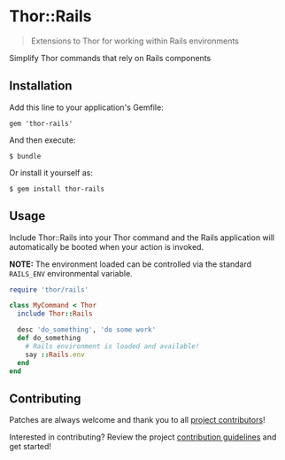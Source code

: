 # Thor::Rails
> Extensions to Thor for working within Rails environments

Simplify Thor commands that rely on Rails components

## Installation

Add this line to your application's Gemfile:

    gem 'thor-rails'

And then execute:

    $ bundle

Or install it yourself as:

    $ gem install thor-rails

## Usage

Include Thor::Rails into your Thor command and the Rails application will automatically
be booted when your action is invoked.

**NOTE:** The environment loaded can be controlled via the standard `RAILS_ENV` environmental variable.

```ruby
require 'thor/rails'

class MyCommand < Thor
  include Thor::Rails

  desc 'do_something', 'do some work'
  def do_something
    # Rails environment is loaded and available!
    say ::Rails.env
  end
end
```

## Contributing

Patches are always welcome and thank you to all [project contributors](https://github.com/thegarage/thor-rails/graphs/contributors)!

Interested in contributing?  Review the project [contribution guidelines](CONTRIBUTING.md) and get started!
